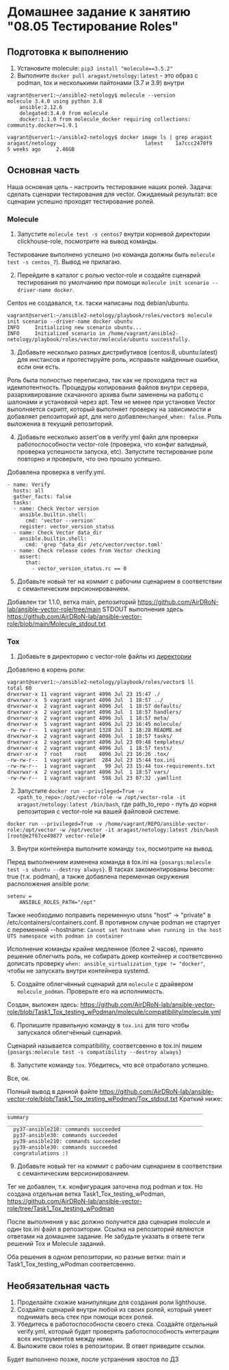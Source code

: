 # Домашнее задание к занятию "08.05 Тестирование Roles"

## Подготовка к выполнению
1. Установите molecule: `pip3 install "molecule==3.5.2"`
2. Выполните `docker pull aragast/netology:latest` -  это образ с podman, tox и несколькими пайтонами (3.7 и 3.9) внутри

```
vagrant@server1:~/ansible2-netology$ molecule --version
molecule 3.4.0 using python 3.8
    ansible:2.12.6
    delegated:3.4.0 from molecule
    docker:1.1.0 from molecule_docker requiring collections: community.docker>=1.9.1

vagrant@server1:~/ansible2-netology$ docker image ls | grep aragast
aragast/netology                             latest    1a7ccc2470f9   5 weeks ago     2.46GB
```

## Основная часть

Наша основная цель - настроить тестирование наших ролей. Задача: сделать сценарии тестирования для vector. Ожидаемый результат: все сценарии успешно проходят тестирование ролей.

### Molecule

1. Запустите  `molecule test -s centos7` внутри корневой директории clickhouse-role, посмотрите на вывод команды.

Тестирование выполнено успешно (но команда должны быть `molecule test -s centos_7`). Вывод не прилагаю.

2. Перейдите в каталог с ролью vector-role и создайте сценарий тестирования по умолчанию при помощи `molecule init scenario --driver-name docker`.

Centos не создавался, т.к. таски написаны под debian/ubuntu. 
```
vagrant@server1:~/ansible2-netology/playbook/roles/vector$ molecule init scenario --driver-name docker ubuntu
INFO     Initializing new scenario ubuntu...
INFO     Initialized scenario in /home/vagrant/ansible2-netology/playbook/roles/vector/molecule/ubuntu successfully.
```

3. Добавьте несколько разных дистрибутивов (centos:8, ubuntu:latest) для инстансов и протестируйте роль, исправьте найденные ошибки, если они есть.

Роль была полностью переписана, так как не проходила тест на идемпотентность. Процедуры копирования файлов внутри сервера, разархивирование скачанного архива были заменены на работц с шалонами и установкой через apt. Тем не менее при установке Vector выполняется скрипт, который выполняет проверку на зависимости и добавляет репозиторий apt, для него добавлен`changed_when: false`.
Роль выложениа в текущий репозиторий.

4. Добавьте несколько assert'ов в verify.yml файл для  проверки работоспособности vector-role (проверка, что конфиг валидный, проверка успешности запуска, etc). Запустите тестирование роли повторно и проверьте, что оно прошло успешно.

Добавлена проверка в verify.yml.

```
- name: Verify
  hosts: all
  gather_facts: false
  tasks:
  - name: Check Vector version
    ansible.builtin.shell: 
      cmd: 'vector --version'
    register: vector_version_status  
  - name: Check Vector data_dir
    ansible.builtin.shell: 
      cmd: 'grep ^data_dir /etc/vector/vector.toml'
  - name: Check release codes from Vector checking 
    assert:
      that: 
        - vector_version_status.rc == 0
```

5. Добавьте новый тег на коммит с рабочим сценарием в соответствии с семантическим версионированием.

Добавлен тэг 1.1.0, ветка main, репозиторий https://github.com/AirDRoN-lab/ansible-vector-role/tree/main
STDOUT выполнения здесь https://github.com/AirDRoN-lab/ansible-vector-role/blob/main/Molecule_stdout.txt

### Tox

1. Добавьте в директорию с vector-role файлы из [директории](./example)

Добавлено в корень роли:
```
vagrant@server1:~/ansible2-netology/playbook/roles/vector$ ll
total 60
drwxrwxr-x 11 vagrant vagrant 4096 Jul 23 15:47 ./
drwxrwxr-x  5 vagrant vagrant 4096 Jul  1 18:57 ../
drwxrwxr-x  2 vagrant vagrant 4096 Jul  1 18:57 defaults/
drwxrwxr-x  2 vagrant vagrant 4096 Jul  1 18:57 handlers/
drwxrwxr-x  2 vagrant vagrant 4096 Jul  1 18:57 meta/
drwxrwxr-x  5 vagrant vagrant 4096 Jul 23 16:45 molecule/
-rw-rw-r--  1 vagrant vagrant 1328 Jul  1 18:28 README.md
drwxrwxr-x  2 vagrant vagrant 4096 Jul  1 18:57 tasks/
drwxrwxr-x  2 vagrant vagrant 4096 Jul 23 09:48 templates/
drwxrwxr-x  2 vagrant vagrant 4096 Jul  1 18:57 tests/
drwxr-xr-x  7 root    root    4096 Jul 23 16:26 .tox/
-rw-rw-r--  1 vagrant vagrant  284 Jul 23 15:44 tox.ini
-rw-rw-r--  1 vagrant vagrant   90 Jul 23 15:44 tox-requirements.txt
drwxrwxr-x  2 vagrant vagrant 4096 Jul  1 18:57 vars/
-rw-rw-r--  1 vagrant vagrant  598 Jul 23 07:32 .yamllint
```

2. Запустите `docker run --privileged=True -v <path_to_repo>:/opt/vector-role -w /opt/vector-role -it aragast/netology:latest /bin/bash`, где path_to_repo - путь до корня репозитория с vector-role на вашей файловой системе.

```
docker run --privileged=True -v /home/vagrant/REPO/ansible-vector-role:/opt/vector -w /opt/vector -it aragast/netology:latest /bin/bash
[root@e2f67ce49877 vector-role]#
```

3. Внутри контейнера выполните команду `tox`, посмотрите на вывод.

Перед выполнением изменена команда в tox.ini на `{posargs:molecule test -s ubuntu --destroy always}`. В тасках закоментированы become: true (т.к. podman), а также добавлена переменная окружения расположения ansible роли:

```
setenv = 
    ANSIBLE_ROLES_PATH="/opt"
```

Также необходимо поправить переменную utsns "host" -> "private" в /etc/containers/containers.conf.
В противном случае podman не стартует с переменной --hostname: `Cannot set hostname when running in the host UTS namespace with podman in container`

Исполнение команды крайне медленное (более 2 часов), принято решение облегчить роль, не собирать докер контейнер и соответсвенно дописать проверку `when: ansible_virtualization_type != "docker"`, чтобы не запускать внутри контейнера systemd.

5. Создайте облегчённый сценарий для `molecule` с драйвером `molecule_podman`. Проверьте его на исполнимость.

Создан, выложен здесь: https://github.com/AirDRoN-lab/ansible-vector-role/blob/Task1_Tox_testing_wPodman/molecule/compatibility/molecule.yml

6. Пропишите правильную команду в `tox.ini` для того чтобы запускался облегчённый сценарий.

Сценарий называется compatibility, соответсвенно в tox.ini пишем `{posargs:molecule test -s compatibility --destroy always}`

8. Запустите команду `tox`. Убедитесь, что всё отработало успешно.

Все, ок. 

Полный вывод в данной файле https://github.com/AirDRoN-lab/ansible-vector-role/blob/Task1_Tox_testing_wPodman/Tox_stdout.txt
Краткий ниже:

```
________________________________________________________________ summary ________________________________________________________________
  py37-ansible210: commands succeeded
  py37-ansible30: commands succeeded
  py39-ansible210: commands succeeded
  py39-ansible30: commands succeeded
  congratulations :)
```

9. Добавьте новый тег на коммит с рабочим сценарием в соответствии с семантическим версионированием.

Тег не добавлен, т.к. конфигурация заточена под podman и tox. Но создана отдельная ветка Task1_Tox_testing_wPodman, https://github.com/AirDRoN-lab/ansible-vector-role/tree/Task1_Tox_testing_wPodman 

После выполнения у вас должно получится два сценария molecule и один tox.ini файл в репозитории. Ссылка на репозиторий являются ответами на домашнее задание. Не забудьте указать в ответе теги решений Tox и Molecule заданий.

Оба решения в одном репозитории, но разные ветки: main и Task1_Tox_testing_wPodman соответсвенно. 

## Необязательная часть

1. Проделайте схожие манипуляции для создания роли lighthouse.
2. Создайте сценарий внутри любой из своих ролей, который умеет поднимать весь стек при помощи всех ролей.
3. Убедитесь в работоспособности своего стека. Создайте отдельный verify.yml, который будет проверять работоспособность интеграции всех инструментов между ними.
4. Выложите свои roles в репозитории. В ответ приведите ссылки.

Будет выполнено позже, после устранения хвостов по ДЗ
